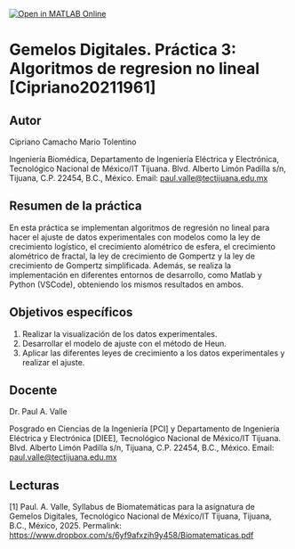 [![Open in MATLAB Online](https://www.mathworks.com/images/responsive/global/open-in-matlab-online.svg)](https://matlab.mathworks.com/open/github/v1?repo=DrPaulValle/Gemelos-Digitales-Leyes-de-crecimiento-exponencial-Valle05211261-)

# Gemelos Digitales. Práctica 3: Algoritmos de regresion no lineal [Cipriano20211961]

## Autor
Cipriano Camacho Mario Tolentino

Ingeniería Biomédica, Departamento de Ingeniería Eléctrica y Electrónica, Tecnológico Nacional de México/IT Tijuana. Blvd. Alberto Limón Padilla s/n, Tijuana, C.P. 22454, B.C., México. Email: paul.valle@tectijuana.edu.mx

## Resumen de la práctica
En esta práctica se implementan algoritmos de regresión no lineal para hacer el ajuste de datos experimentales con modelos como la ley de crecimiento logístico, el crecimiento alométrico de esfera, el crecimiento alométrico de fractal, la ley de crecimiento de Gompertz y la ley de crecimiento de Gompertz simplificada. Además, se realiza la implementación en diferentes entornos de desarrollo, como Matlab y Python (VSCode), obteniendo los mismos resultados en ambos.

## Objetivos específicos
1. Realizar la visualización de los datos experimentales.
2. Desarrollar el modelo de ajuste con el método de Heun.
3. Aplicar las diferentes leyes de crecimiento a los datos experimentales y realizar el ajuste.

## Docente
Dr. Paul A. Valle

Posgrado en Ciencias de la Ingeniería [PCI] y Departamento de Ingeniería Eléctrica y Electrónica [DIEE], Tecnológico Nacional de México/IT Tijuana. Blvd. Alberto Limón Padilla s/n, Tijuana, C.P. 22454, B.C., México. Email: paul.valle@tectijuana.edu.mx

## Lecturas
[1] Paul. A. Valle, Syllabus de Biomatemáticas para la asignatura de Gemelos Digitales, Tecnológico Nacional de México/IT Tijuana, Tijuana, B.C., México, 2025. Permalink: https://www.dropbox.com/s/6yf9afxzih9y458/Biomatematicas.pdf
